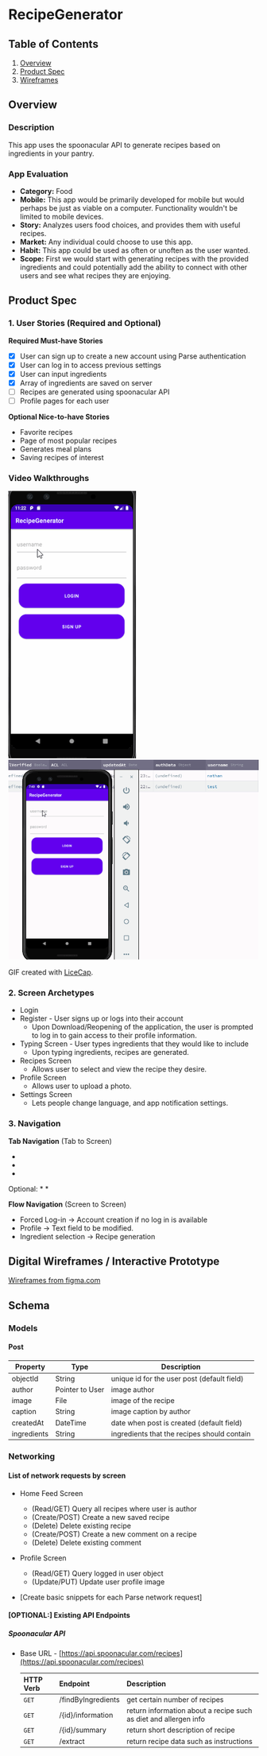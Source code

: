 # RecipeGenerator

## Table of Contents
1. [Overview](#Overview)
1. [Product Spec](#Product-Spec)
1. [Wireframes](#Wireframes)

## Overview

### Description
This app uses the spoonacular API to generate recipes based on ingredients in your pantry.

### App Evaluation
- **Category:** Food
- **Mobile:** This app would be primarily developed for mobile but would perhaps be just as viable on a computer. Functionality wouldn't be limited to mobile devices.
- **Story:** Analyzes users food choices, and provides them with useful recipes.
- **Market:** Any individual could choose to use this app.
- **Habit:** This app could be used as often or unoften as the user wanted.
- **Scope:** First we would start with generating recipes with the provided ingredients and could potentially add the ability to connect with other users and see what recipes they are enjoying.

## Product Spec
### 1. User Stories (Required and Optional)

**Required Must-have Stories**

* [x] User can sign up to create a new account using Parse authentication
* [x] User can log in to access previous settings
* [x] User can input ingredients
* [x] Array of ingredients are saved on server
* [ ] Recipes are generated using spoonacular API
* [ ] Profile pages for each user

**Optional Nice-to-have Stories**

* Favorite recipes
* Page of most popular recipes
* Generates meal plans
* Saving recipes of interest

### Video Walkthroughs

<img src='Week2Walkthrough.gif' title='Video Walkthrough' width='' alt='Video Walkthrough' />

<img src='LoginScreenWalkthrough.gif' title='Video Walkthrough' width='' alt='Video Walkthrough' />

GIF created with [LiceCap](http://www.cockos.com/licecap/).

### 2. Screen Archetypes

* Login 
* Register - User signs up or logs into their account
   * Upon Download/Reopening of the application, the user is prompted to log in to gain access to their profile information. 
* Typing Screen - User types ingredients that they would like to include
   * Upon typing ingredients, recipes are generated.
* Recipes Screen
   * Allows user to select and view the recipe they desire.
* Profile Screen 
   * Allows user to upload a photo.
* Settings Screen
   * Lets people change language, and app notification settings.

### 3. Navigation

**Tab Navigation** (Tab to Screen)

* 
* 
* 

Optional:
* 
* 

**Flow Navigation** (Screen to Screen)
* Forced Log-in -> Account creation if no log in is available
* Profile -> Text field to be modified. 
* Ingredient selection -> Recipe generation

## Digital Wireframes / Interactive Prototype
[Wireframes from figma.com](https://www.figma.com/file/mysRGKzkuw1cKg6sgv4joo/Mobile-UI-kit-Community?node-id=194%3A1561)

## Schema 

### Models
#### Post

   | Property      | Type     | Description |
   | ------------- | -------- | ------------|
   | objectId      | String   | unique id for the user post (default field) |
   | author        | Pointer to User| image author |
   | image         | File     | image of the recipe |
   | caption       | String   | image caption by author |
   | createdAt     | DateTime | date when post is created (default field) |
   | ingredients   | String   | ingredients that the recipes should contain |
   
### Networking
#### List of network requests by screen
   - Home Feed Screen
      - (Read/GET) Query all recipes where user is author
      - (Create/POST) Create a new saved recipe
      - (Delete) Delete existing recipe
      - (Create/POST) Create a new comment on a recipe
      - (Delete) Delete existing comment
   - Profile Screen
      - (Read/GET) Query logged in user object
      - (Update/PUT) Update user profile image

- [Create basic snippets for each Parse network request]

#### [OPTIONAL:] Existing API Endpoints
##### Spoonacular API
- Base URL - [https://api.spoonacular.com/recipes](https://api.spoonacular.com/recipes)

   HTTP Verb | Endpoint | Description
   ----------|----------|------------
    `GET`    | /findByIngredients | get certain number of recipes
    `GET`    | /{id}/information | return information about a recipe such as diet and allergen info
    `GET`    | /{id}/summary   | return short description of recipe
    `GET`    | /extract | return recipe data such as instructions

